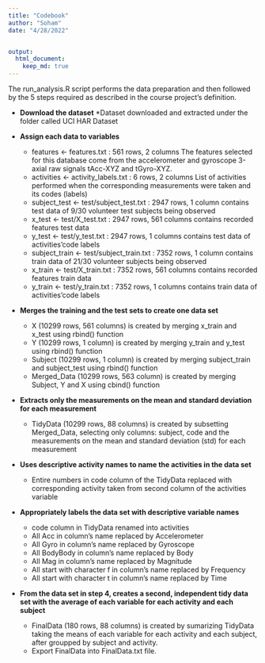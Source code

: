 ```yaml
---
title: "Codebook"
author: "Soham"
date: "4/28/2022"


output: 
  html_document:
    keep_md: true
---
```




The run_analysis.R script performs the data preparation and then followed by the 5 steps required as described in the course project’s definition.

* **Download the dataset**
    *Dataset downloaded and extracted under the folder called UCI HAR Dataset  

* **Assign each data to variables**
    * features <- features.txt : 561 rows, 2 columns
      The features selected for this database come from the accelerometer and gyroscope 3-axial raw signals tAcc-XYZ        and tGyro-XYZ.
    * activities <- activity_labels.txt : 6 rows, 2 columns
      List of activities performed when the corresponding measurements were taken and its codes (labels)    
    * subject_test <- test/subject_test.txt : 2947 rows, 1 column
      contains test data of 9/30 volunteer test subjects being observed  
    * x_test <- test/X_test.txt : 2947 rows, 561 columns
      contains recorded features test data  
    * y_test <- test/y_test.txt : 2947 rows, 1 columns
      contains test data of activities’code labels  
    * subject_train <- test/subject_train.txt : 7352 rows, 1 column
      contains train data of 21/30 volunteer subjects being observed  
    * x_train <- test/X_train.txt : 7352 rows, 561 columns
      contains recorded features train data  
    * y_train <- test/y_train.txt : 7352 rows, 1 columns
      contains train data of activities’code labels  
      
* **Merges the training and the test sets to create one data set**
    * X (10299 rows, 561 columns) is created by merging x_train and x_test using rbind() function
    * Y (10299 rows, 1 column) is created by merging y_train and y_test using rbind() function
    * Subject (10299 rows, 1 column) is created by merging subject_train and subject_test using rbind() function
    * Merged_Data (10299 rows, 563 column) is created by merging Subject, Y and X using cbind() function
    
* **Extracts only the measurements on the mean and standard deviation for each measurement**
    * TidyData (10299 rows, 88 columns) is created by subsetting Merged_Data, selecting only columns: subject, code         and the measurements on the mean and standard deviation (std) for each measurement
    
* **Uses descriptive activity names to name the activities in the data set**
    * Entire numbers in code column of the TidyData replaced with corresponding activity taken from second column of        the activities variable
    
* **Appropriately labels the data set with descriptive variable names**
    * code column in TidyData renamed into activities
    * All Acc in column’s name replaced by Accelerometer
    * All Gyro in column’s name replaced by Gyroscope
    * All BodyBody in column’s name replaced by Body
    * All Mag in column’s name replaced by Magnitude
    * All start with character f in column’s name replaced by Frequency
    * All start with character t in column’s name replaced by Time
    
* **From the data set in step 4, creates a second, independent tidy data set with the average of each variable for each activity and each subject**
    * FinalData (180 rows, 88 columns) is created by sumarizing TidyData taking the means of each variable for each         activity and each subject, after groupped by subject and activity.
    * Export FinalData into FinalData.txt file.
